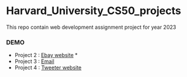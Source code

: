 # Harvard_University_CS50_projects
This repo contain web development assignment project for year 2023 

### DEMO 
* Project 2 : [Ebay website](https://ebayauction.up.railway.app/) *
* Project 3 : [Email](https://youtu.be/PPY_OxEHHXM)
* Project 4 : [Tweeter website](https://youtu.be/LdgSCfhXy6w)
